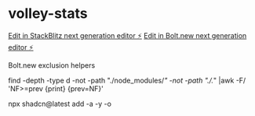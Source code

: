 # volley-stats

[Edit in StackBlitz next generation editor ⚡️](https://stackblitz.com/~/github.com/KeM1aL/volley-stats)
[Edit in Bolt.new next generation editor ⚡️](https://bolt.new/~/github.com/KeM1aL/volley-stats/tree/bolt)

Bolt.new exclusion helpers

find -depth -type d -not -path "./node_modules/*" -not -path "./.*" |awk -F/ 'NF>=prev {print} {prev=NF}'

npx shadcn@latest add -a -y -o